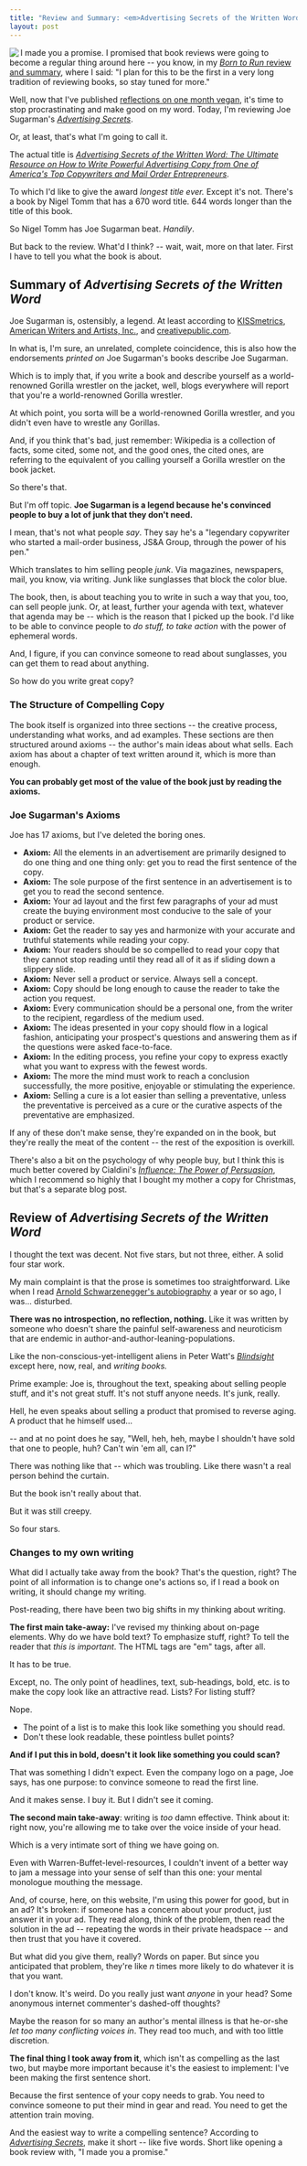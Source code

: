 ```yaml
---
title: "Review and Summary: <em>Advertising Secrets of the Written Word</em>"
layout: post
---
```


<img src="/img/advertising-secrets-of-the-written-word-review-and-summary.jpg" align="left">

I made you a promise. I promised that book reviews were going to become a regular
thing around here -- you know, in my
[*Born to Run* review and summary](http://rs.io/2014/07/10/born-to-run-review.html),
where I said: "I plan for this to be the first in a very long tradition of
reviewing books, so stay tuned for more."

Well, now that I've
published [reflections on one month vegan](http://rs.io/2014/07/21/reflections-on-a-month-vegan.html),
it's time to stop procrastinating and make good on my word. Today, I'm reviewing Joe
Sugarman's [*Advertising Secrets*](ttp://www.amazon.com/gp/product/B009R5AH48/ref=as_li_tl?ie=UTF8&camp=1789&creative=390957&creativeASIN=B009R5AH48&linkCode=as2&tag=rsio-20&linkId=3DKCHSVMYLCS7RLE).

Or, at least, that's what I'm going to call it.

The actual title is [*Advertising Secrets of the Written Word: The Ultimate
Resource on How to Write Powerful Advertising Copy from One of America's Top Copywriters and Mail Order Entrepreneurs*](ttp://www.amazon.com/gp/product/B009R5AH48/ref=as_li_tl?ie=UTF8&camp=1789&creative=390957&creativeASIN=B009R5AH48&linkCode=as2&tag=rsio-20&linkId=3DKCHSVMYLCS7RLE).

To which I'd like to give the award *longest title ever.* Except it's
not. There's a book by Nigel Tomm that has a 670 word title. 644 words longer
than the title of this book.

So Nigel Tomm has Joe Sugarman beat. *Handily*.

But back to the review. What'd I think? -- wait, wait, more on that later. First I have to tell you what the book is
about.

## Summary of <em>Advertising Secrets of the Written Word</em>

Joe Sugarman is, ostensibly, a legend. At least according to
[KISSmetrics](http://blog.kissmetrics.com/joseph-sugarman/), [American Writers
and Artists, Inc.](http://www.awaionline.com/2011/05/joe-sugarman-to-speak-at-bootcamp-2011/),
and
[creativepublic.com](http://creativepublic.com/book-review-triggers-joe-sugarman.php).

In what is, I'm sure, an unrelated, complete coincidence, this is also how the
endorsements *printed on* Joe Sugarman's books describe Joe Sugarman.

Which is to imply that, if you write a book and describe yourself as a
world-renowned Gorilla wrestler on the jacket, well, blogs everywhere will
report that you're a world-renowned Gorilla wrestler.

At which point, you sorta will be a world-renowned Gorilla wrestler, and you
didn't even have to wrestle any Gorillas. 

And, if you think that's bad, just remember: Wikipedia is a collection of facts,
some cited, some not, and the good ones, the cited ones, are referring to the
equivalent of you calling yourself a Gorilla wrestler on the book jacket.

So there's that.

But I'm off topic. **Joe Sugarman is a legend because he's convinced people to buy
a lot of junk that they don't need.**

I mean, that's not what people *say*. They say he's a "legendary copywriter who
started a mail-order business, JS&A Group, through the power of his pen."

Which translates to him selling people *junk*. Via magazines, newspapers, mail,
you know, via writing. Junk like sunglasses that block the color blue.

The book, then, is about teaching you to write in such a way that you, too, can
sell people junk. Or, at least, further your
agenda with text, whatever that agenda may be -- which is the reason that I
picked up the book. I'd like to be able to convince people to *do stuff, to take
action* with the power of ephemeral words.

And, I figure, if you can convince someone to read about sunglasses, you can get them to read about anything.

So how do you write great copy?

### The Structure of Compelling Copy

The book itself is organized into three sections -- the creative process,
understanding what works, and ad examples. These sections are then structured around
axioms -- the author's main ideas about what sells. Each axiom has about a
chapter of text written around it, which is more than enough.

**You can probably get most of the value of the book just by reading the axioms.**

### Joe Sugarman's Axioms

Joe has 17 axioms, but I've deleted the boring ones. 

* **Axiom:** All the elements in an advertisement are primarily designed to do
one thing and one thing only: get you to read the first sentence of the copy.
* **Axiom:** The sole purpose of the first sentence in an advertisement is to get
you to read the second sentence.
* **Axiom:** Your ad layout and the first few paragraphs of your ad must create
the buying environment most conducive to the sale of your product or service.
* **Axiom:** Get the reader to say yes and harmonize with your accurate and
truthful statements while reading your copy.
* **Axiom:** Your readers should be so compelled to read your copy that they
cannot stop reading until they read all of it as if sliding down a slippery slide.
* **Axiom:** Never sell a product or service. Always sell a concept.
* **Axiom:** Copy should be long enough to cause the reader to take the action you request.
* **Axiom:** Every communication should be a personal one, from the writer to
the recipient, regardless of the medium used.
* **Axiom:** The ideas presented in your copy should flow in a logical
fashion, anticipating your prospect's questions and answering them as if the
questions were asked face-to-face.
* **Axiom:** In the editing process, you refine your copy to express exactly
what you want to express with the fewest words.
* **Axiom:** The more the mind must work to reach a conclusion successfully,
the more positive, enjoyable or stimulating the experience.
* **Axiom:** Selling a cure is a lot easier than selling a preventative,
unless the preventative is perceived as a cure or the curative aspects of the
preventative are emphasized.

If any of these don't make sense, they're expanded on in the book, but they're
really the meat of the content -- the rest of the exposition is overkill.

There's also a bit on the psychology of why people buy, but I think this is much
better covered by Cialdini's
[*Influence: The Power of Persuasion*](http://www.amazon.com/gp/product/006124189X/ref=as_li_tl?ie=UTF8&camp=1789&creative=390957&creativeASIN=006124189X&linkCode=as2&tag=rsio-20&linkId=IFNIBGAXPWNJ4ZTX),
which I recommend so highly that I bought my mother a copy for Christmas, but
that's a separate blog post.

## Review of <em>Advertising Secrets of the Written Word</em>

I thought the text was decent. Not five stars, but not three, either. A solid
four star work.

My main complaint is that the prose is sometimes too straightforward. Like when I read [Arnold Schwarzenegger's autobiography](http://www.amazon.com/gp/product/B006VGGAC4/ref=as_li_tl?ie=UTF8&camp=1789&creative=390957&creativeASIN=B006VGGAC4&linkCode=as2&tag=rsio-20&linkId=GTKIAXEGFPNHBPFE) a year or so
ago, I was... disturbed.

**There was no introspection, no reflection, nothing.** Like it was written by
someone who doesn't share the painful self-awareness and neuroticism that are
endemic in author-and-author-leaning-populations.

Like the non-conscious-yet-intelligent aliens in Peter Watt's [*Blindsight*](http://www.amazon.com/gp/product/0765319640/ref=as_li_tl?ie=UTF8&camp=1789&creative=390957&creativeASIN=0765319640&linkCode=as2&tag=rsio-20&linkId=2LS2GUNP6F4NFNDI)
except here, now, real, and *writing books.*

Prime example: Joe is, throughout the text, speaking about selling people stuff,
and it's not great stuff. It's not stuff anyone needs. It's junk, really.

Hell, he even speaks about selling a product that promised to reverse
aging. A product that he himself used...

-- and at no point does he say, "Well, heh, heh, maybe I shouldn't have sold
   that one to people, huh? Can't win 'em all, can I?"
   
There was nothing like that -- which was troubling. Like there wasn't a real
person behind the curtain.

But the book isn't really about that.

But it was still creepy.

So four stars.

### Changes to my own writing

What did I actually take away from the book? That's the question, right? The
point of all information is to change one's actions so, if I read a book
on writing, it should change my writing.

Post-reading, there have been two big shifts in my thinking about writing.

**The first main take-away:** I've revised my thinking about on-page elements. Why do we have bold
text? To emphasize stuff, right? To tell the reader that *this is
important*. The HTML tags are "em" tags, after all.

It has to be true.

Except, no. The only point of headlines, text, sub-headings, bold, etc. is to make the
copy look like an attractive read. Lists? For listing stuff?

Nope.

* The point of a list is to make this look like something you should read.
* Don't these look readable, these pointless bullet points?

**And if I put this in bold, doesn't it look like something you could scan?**
 
That was something I didn't expect. Even the company logo on a page, Joe says,
has one purpose: to convince someone to read the first line.

And it makes sense. I buy it. But I didn't see it coming.

**The second main take-away**: writing is *too* damn effective. Think about it: right now, you're allowing me to take over
the voice inside of your head.

Which is a very intimate sort of thing we have going on.

Even with Warren-Buffet-level-resources, I couldn't invent of a better way to
jam a message into your sense of self than this one: your mental monologue mouthing the message.

And, of course, here, on this website, I'm using this power for good, but in an
ad? It's broken: if someone has a concern about your product, just answer it in
your ad. They read along, think of the problem, then read the solution in the ad --
repeating the words in their private headspace -- and then trust that you
have it covered.

But what did you give them, really? Words on paper. But since you anticipated
that problem, they're like *n* times more likely to do whatever it is that you
want.

I don't know. It's weird. Do you really just want *anyone* in your head? Some
anonymous internet commenter's dashed-off thoughts?

Maybe the reason for so many an author's mental illness is that he-or-she *let too many
conflicting voices in*. They read too much, and with too little discretion. 

**The final thing I took away from it**, which isn't as compelling as the last two,
but maybe more important because it's the easiest to implement: I've been making
the first sentence short.

Because the first sentence of your copy needs to grab. You need to
convince someone to put their mind in gear and read. You need to get the
attention train moving.

And the easiest way to write a compelling sentence? According to [*Advertising
Secrets*](ttp://www.amazon.com/gp/product/B009R5AH48/ref=as_li_tl?ie=UTF8&camp=1789&creative=390957&creativeASIN=B009R5AH48&linkCode=as2&tag=rsio-20&linkId=3DKCHSVMYLCS7RLE), make it short -- like five
words. Short like opening a book review with, "I made you a promise."
